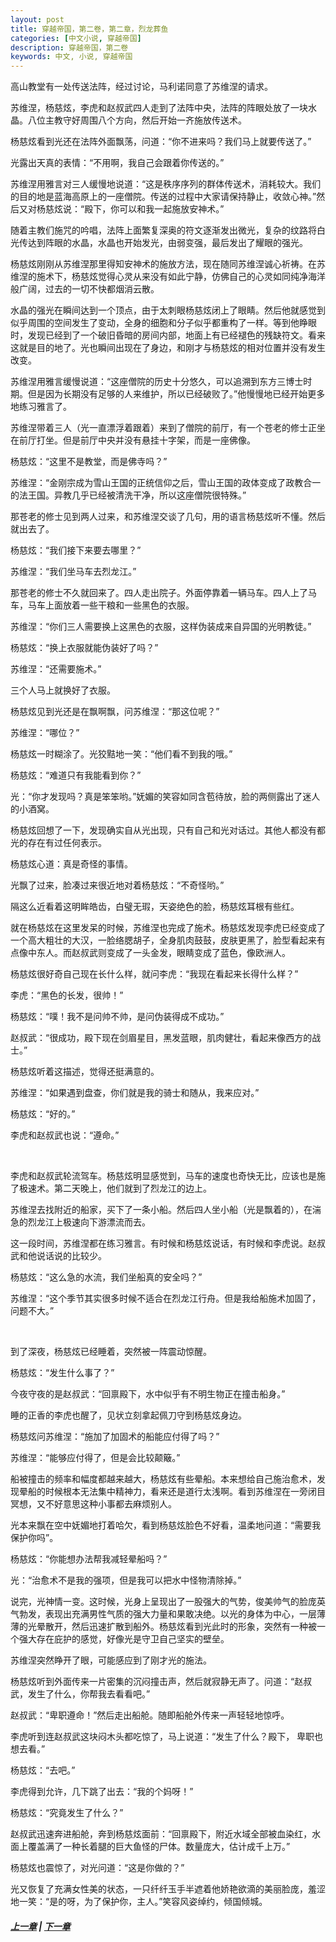 ```yaml
---
layout: post
title: 穿越帝国，第二卷，第二章，烈龙葬鱼
categories: [中文小说, 穿越帝国]
description: 穿越帝国，第二卷
keywords: 中文, 小说, 穿越帝国
---
```


高山教堂有一处传送法阵，经过讨论，马利诺同意了苏维涅的请求。

苏维涅，杨慈炫，李虎和赵叔武四人走到了法阵中央，法阵的阵眼处放了一块水晶。八位主教守好周围八个方向，然后开始一齐施放传送术。

杨慈炫看到光还在法阵外面飘荡，问道：“你不进来吗？我们马上就要传送了。”

光露出天真的表情：“不用啊，我自己会跟着你传送的。”

苏维涅用雅言对三人缓慢地说道：“这是秩序序列的群体传送术，消耗较大。我们的目的地是蓝海高原上的一座僧院。传送的过程中大家请保持静止，收敛心神。”然后又对杨慈炫说：“殿下，你可以和我一起施放安神术。”

随着主教们施咒的吟唱，法阵上面繁复深奥的符文逐渐发出微光，复杂的纹路将白光传达到阵眼的水晶，水晶也开始发光，由弱变强，最后发出了耀眼的强光。

杨慈炫刚刚从苏维涅那里得知安神术的施放方法，现在随同苏维涅诚心祈祷。在苏维涅的施术下，杨慈炫觉得心灵从来没有如此宁静，仿佛自己的心灵如同纯净海洋般广阔，过去的一切不快都烟消云散。

水晶的强光在瞬间达到一个顶点，由于太刺眼杨慈炫闭上了眼睛。然后他就感觉到似乎周围的空间发生了变动，全身的细胞和分子似乎都重构了一样。等到他睁眼时，发现已经到了一个破旧昏暗的房间内部，地面上有已经褪色的残缺符文。看来这就是目的地了。光也瞬间出现在了身边，和刚才与杨慈炫的相对位置并没有发生改变。

苏维涅用雅言缓慢说道：“这座僧院的历史十分悠久，可以追溯到东方三博士时期。但是因为长期没有足够的人来维护，所以已经破败了。”他慢慢地已经开始更多地练习雅言了。

苏维涅带着三人（光一直漂浮着跟着）来到了僧院的前厅，有一个苍老的修士正坐在前厅打坐。但是前厅中央并没有悬挂十字架，而是一座佛像。

杨慈炫：“这里不是教堂，而是佛寺吗？”

苏维涅：“金刚宗成为雪山王国的正统信仰之后，雪山王国的政体变成了政教合一的法王国。异教几乎已经被清洗干净，所以这座僧院很特殊。”

那苍老的修士见到两人过来，和苏维涅交谈了几句，用的语言杨慈炫听不懂。然后就出去了。

杨慈炫：“我们接下来要去哪里？”

苏维涅：“我们坐马车去烈龙江。”

那苍老的修士不久就回来了。四人走出院子。外面停靠着一辆马车。四人上了马车，马车上面放着一些干粮和一些黑色的衣服。

苏维涅：“你们三人需要换上这黑色的衣服，这样伪装成来自异国的光明教徒。”

杨慈炫：“换上衣服就能伪装好了吗？”

苏维涅：“还需要施术。”

三个人马上就换好了衣服。

杨慈炫见到光还是在飘啊飘，问苏维涅：“那这位呢？”

苏维涅：“哪位？”

杨慈炫一时糊涂了。光狡黠地一笑：“他们看不到我的哦。”

杨慈炫：“难道只有我能看到你？”

光：“你才发现吗？真是笨笨哟。”妩媚的笑容如同含苞待放，脸的两侧露出了迷人的小酒窝。

杨慈炫回想了一下，发现确实自从光出现，只有自己和光对话过。其他人都没有都光的存在有过任何表示。

杨慈炫心道：真是奇怪的事情。

光飘了过来，脸凑过来很近地对着杨慈炫：“不奇怪哟。”

隔这么近看着这明眸皓齿，白璧无瑕，天姿绝色的脸，杨慈炫耳根有些红。

就在杨慈炫在这里发呆的时候，苏维涅也完成了施术。杨慈炫发现李虎已经变成了一个高大粗壮的大汉，一脸络腮胡子，全身肌肉鼓鼓，皮肤更黑了，脸型看起来有点像中东人。而赵叔武则变成了一头金发，眼睛变成了蓝色，像欧洲人。

杨慈炫很好奇自己现在长什么样，就问李虎：“我现在看起来长得什么样？”

李虎：“黑色的长发，很帅！”

杨慈炫：“噗！我不是问帅不帅，是问伪装得成不成功。”

赵叔武：“很成功，殿下现在剑眉星目，黑发蓝眼，肌肉健壮，看起来像西方的战士。”

杨慈炫听着这描述，觉得还挺满意的。

苏维涅：“如果遇到盘查，你们就是我的骑士和随从，我来应对。”

杨慈炫：“好的。”

李虎和赵叔武也说：“遵命。”

<br>

李虎和赵叔武轮流驾车。杨慈炫明显感觉到，马车的速度也奇快无比，应该也是施了极速术。第二天晚上，他们就到了烈龙江的边上。

苏维涅去找附近的船家，买下了一条小船。然后四人坐小船（光是飘着的），在湍急的烈龙江上极速向下游漂流而去。

这一段时间，苏维涅都在练习雅言。有时候和杨慈炫说话，有时候和李虎说。赵叔武和他说话说的比较少。

杨慈炫：“这么急的水流，我们坐船真的安全吗？”

苏维涅：“这个季节其实很多时候不适合在烈龙江行舟。但是我给船施术加固了，问题不大。”

<br>

到了深夜，杨慈炫已经睡着，突然被一阵震动惊醒。

杨慈炫：“发生什么事了？”

今夜守夜的是赵叔武：“回禀殿下，水中似乎有不明生物正在撞击船身。”

睡的正香的李虎也醒了，见状立刻拿起佩刀守到杨慈炫身边。

杨慈炫问苏维涅：“施加了加固术的船能应付得了吗？”

苏维涅：“能够应付得了，但是会比较颠簸。”

船被撞击的频率和幅度都越来越大，杨慈炫有些晕船。本来想给自己施治愈术，发现晕船的时候根本无法集中精神力，看来还是道行太浅啊。看到苏维涅在一旁闭目冥想，又不好意思这种小事都去麻烦别人。

光本来飘在空中妩媚地打着哈欠，看到杨慈炫脸色不好看，温柔地问道：“需要我保护你吗”。

杨慈炫：“你能想办法帮我减轻晕船吗？”

光：“治愈术不是我的强项，但是我可以把水中怪物清除掉。”

说完，光神情一变。这时候，光身上呈现出了一股强大的气势，俊美帅气的脸庞英气勃发，表现出充满男性气质的强大力量和果敢决绝。以光的身体为中心，一层薄薄的光晕散开，然后迅速扩散到船外。杨慈炫看到光此时的形象，突然有一种被一个强大存在庇护的感觉，好像光是守卫自己坚实的壁垒。

苏维涅突然睁开了眼，可能感应到了刚才光的施法。

杨慈炫听到外面传来一片密集的沉闷撞击声，然后就寂静无声了。问道：“赵叔武，发生了什么，你帮我去看看吧。”

赵叔武：“卑职遵命！”然后走出船舱。随即船舱外传来一声轻轻地惊呼。

李虎听到连赵叔武这块闷木头都吃惊了，马上说道：“发生了什么？殿下， 卑职也想去看。”

杨慈炫：“去吧。”

李虎得到允许，几下跳了出去：“我的个妈呀！”

杨慈炫：“究竟发生了什么？”

赵叔武迅速奔进船舱，奔到杨慈炫面前：“回禀殿下，附近水域全部被血染红，水面上覆盖满了一种长着腿的巨大鱼怪的尸体。数量庞大，估计成千上万。”

杨慈炫也震惊了，对光问道：“这是你做的？”

光又恢复了充满女性美的状态，一只纤纤玉手半遮着他娇艳欲滴的美丽脸庞，羞涩地一笑：“是的呀，为了保护你，主人。”笑容风姿绰约，倾国倾城。

##### [上一章](/2020/03/22/TimeTravellerEmpire-2-1/) | [下一章](/2020/03/27/TimeTravellerEmpire-2-3/)
